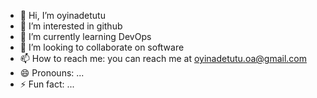 - 👋 Hi, I’m oyinadetutu
- 👀 I’m interested in github
- 🌱 I’m currently learning DevOps
- 💞️ I’m looking to collaborate on software
- 📫 How to reach me: you can reach me at oyinadetutu.oa@gmail.com
- 😄 Pronouns: ...
- ⚡ Fun fact: ...

<!---
Oyinadetutu/Oyinadetutu is a ✨ special ✨ repository because its `README.md` (this file) appears on your GitHub profile.
You can click the Preview link to take a look at your changes.
--->
